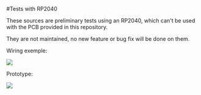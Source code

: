 #Tests with RP2040

These sources are preliminary tests using an RP2040, which can't be used with the PCB provided in this repository.

They are not maintained, no new feature or bug fix will be done on them.
                                                            
                        
Wiring exemple:
                                   
<img src="img/rp2040.jpeg"/>

Prototype:

<img src="img/handRP2040.jpeg"/>

